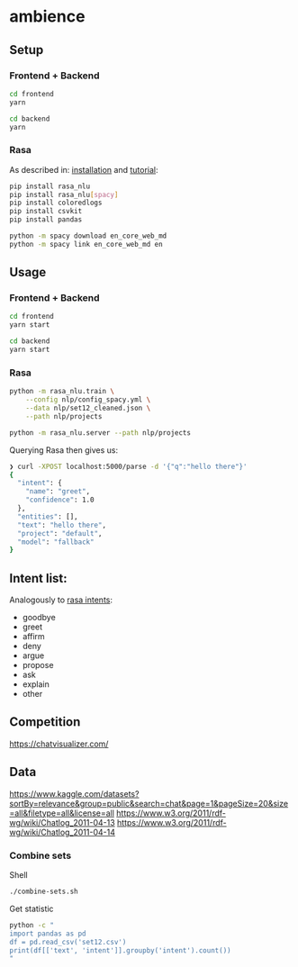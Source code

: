 # ambience

## Setup

### Frontend + Backend

```bash
cd frontend
yarn
```

```bash
cd backend
yarn
```

### Rasa

As described in:
[installation](https://nlu.rasa.com/tutorial.html)
and
[tutorial](https://nlu.rasa.com/tutorial.html):

```bash
pip install rasa_nlu
pip install rasa_nlu[spacy]
pip install coloredlogs
pip install csvkit
pip install pandas

python -m spacy download en_core_web_md
python -m spacy link en_core_web_md en
```

## Usage

### Frontend + Backend

```bash
cd frontend
yarn start
```

```bash
cd backend
yarn start
```

### Rasa

```bash
python -m rasa_nlu.train \
    --config nlp/config_spacy.yml \
    --data nlp/set12_cleaned.json \
    --path nlp/projects

python -m rasa_nlu.server --path nlp/projects
```

Querying Rasa then gives us:

```bash
❯ curl -XPOST localhost:5000/parse -d '{"q":"hello there"}'
{
  "intent": {
    "name": "greet",
    "confidence": 1.0
  },
  "entities": [],
  "text": "hello there",
  "project": "default",
  "model": "fallback"
}
```

## Intent list:

Analogously to [rasa intents](https://github.com/RasaHQ/rasa_nlu/blob/master/data/examples/rasa/demo-rasa.md):

* goodbye
* greet
* affirm
* deny
* argue
* propose
* ask
* explain
* other

## Competition

https://chatvisualizer.com/

## Data

https://www.kaggle.com/datasets?sortBy=relevance&group=public&search=chat&page=1&pageSize=20&size=all&filetype=all&license=all
https://www.w3.org/2011/rdf-wg/wiki/Chatlog_2011-04-13
https://www.w3.org/2011/rdf-wg/wiki/Chatlog_2011-04-14

### Combine sets

Shell

```bash
./combine-sets.sh
```

Get statistic

```bash
python -c "
import pandas as pd
df = pd.read_csv('set12.csv')
print(df[['text', 'intent']].groupby('intent').count())
"
```
